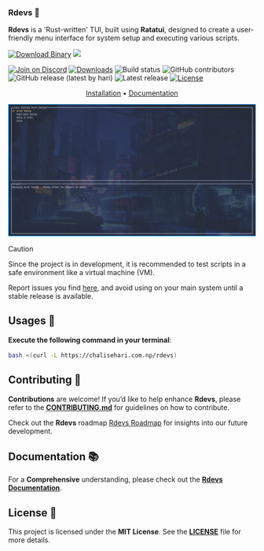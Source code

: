 ### Rdevs 🦀

**Rdevs** is a 'Rust-written' TUI, built using **Ratatui**, designed to create a user-friendly menu interface for system setup and executing various scripts.

[![Download Binary](https://img.shields.io/badge/Download_Binary-Latest-blue?style=for-the-badge)](https://github.com/harilvfs/rdevs/releases/latest/download/rdevs) [![](https://dcbadge.limes.pink/api/server/https://discord.gg/HBySRyymyZ?logoColor=pink)](https://discord.gg/HBySRyymyZ)

[![Join on Discord](https://discord.com/api/guilds/757266205408100413/widget.png?style=shield&style=for-the-badge)](https://discord.gg/TAaVXT95)
[![Downloads][downloads-badge]][downloads-link]
![Build status](https://img.shields.io/github/actions/workflow/status/harilvfs/rdevs/rust-build.yml)
![GitHub contributors](https://img.shields.io/github/contributors/harilvfs/rdevs)
![GitHub release (latest by hari)](https://img.shields.io/github/downloads/harilvfs/rdevs/latest/total)
![Latest release](https://img.shields.io/github/release/harilvfs/rdevs.svg)
[![License](http://img.shields.io/:license-MIT-blue.svg)](https://opensource.org/license/mit)


<div align="center">

[Installation](https://harilvfs.github.io/rdevs/#installation) •
[Documentation](https://harilvfs.github.io/rdevs/)
</div>

![Preview](preview/rdevs.png)

> [!CAUTION]
> Since the project is in development, it is recommended to test scripts in a safe environment like a virtual machine (VM).
> 
> Report issues you find [here](https://github.com/harilvfs/rdevs/issues), and avoid using on your main system until a stable release is available.

## Usages 🚀

**Execute the following command in your terminal**:

```bash
bash <(curl -L https://chalisehari.com.np/rdevs)
```

## Contributing 🤝 

**Contributions** are welcome! If you’d like to help enhance **Rdevs**, please refer to the **[CONTRIBUTING.md](https://github.com/harilvfs/rdevs/blob/main/.github/CONTRIBUTING.md)** for guidelines on how to contribute.

Check out the **Rdevs** roadmap [Rdevs Roadmap](https://github.com/harilvfs/rdevs/blob/main/roadmap.md) for insights into our future development.

## Documentation 📚

For a **Comprehensive** understanding, please check out the **[Rdevs Documentation](https://harilvfs.github.io/rdevs/)**.

## License 📄 

This project is licensed under the **MIT License**. See the **[LICENSE](LICENSE)** file for more details.

[downloads-badge]: https://img.shields.io/github/downloads/harilvfs/rdevs/total?logo=github&logoColor=black&color=blue&style=for-the-badge
[downloads-link]: https://github.com/harilvfs/rdevs/releases

